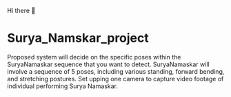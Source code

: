 Hi there 👋

# Surya_Namskar_project
Proposed system will decide on the specific poses within the      SuryaNamaskar sequence that you want to detect.   SuryaNamaskar will involve a sequence of 5 poses, including various standing, forward bending, and stretching postures. Set upping one camera to capture video footage of individual performing Surya Namaskar.  
